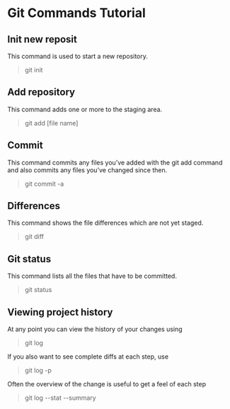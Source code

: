 # **Git Commands Tutorial**

## Init new reposit

This command is used to start a new repository.

> git init

## Add repository

This command adds one or more to the staging area.

> git add [file name]

## Commit

This command commits any files you’ve added with the git add command and also commits any files you’ve changed since then.
> git commit -a

## Differences 
This command shows the file differences which are not yet staged.
>git diff

## Git status
This command lists all the files that have to be committed.
>git status

## Viewing project history

At any point you can view the history of your changes using

>git log

If you also want to see complete diffs at each step, use

>git log -p

Often the overview of the change is useful to get a feel of each step

>git log --stat --summary

